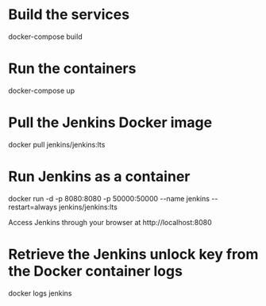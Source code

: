 # Build the services
docker-compose build

# Run the containers
docker-compose up

# Pull the Jenkins Docker image
docker pull jenkins/jenkins:lts

# Run Jenkins as a container
docker run -d -p 8080:8080 -p 50000:50000 --name jenkins --restart=always jenkins/jenkins:lts

Access Jenkins through your browser at http://localhost:8080

# Retrieve the Jenkins unlock key from the Docker container logs
docker logs jenkins

